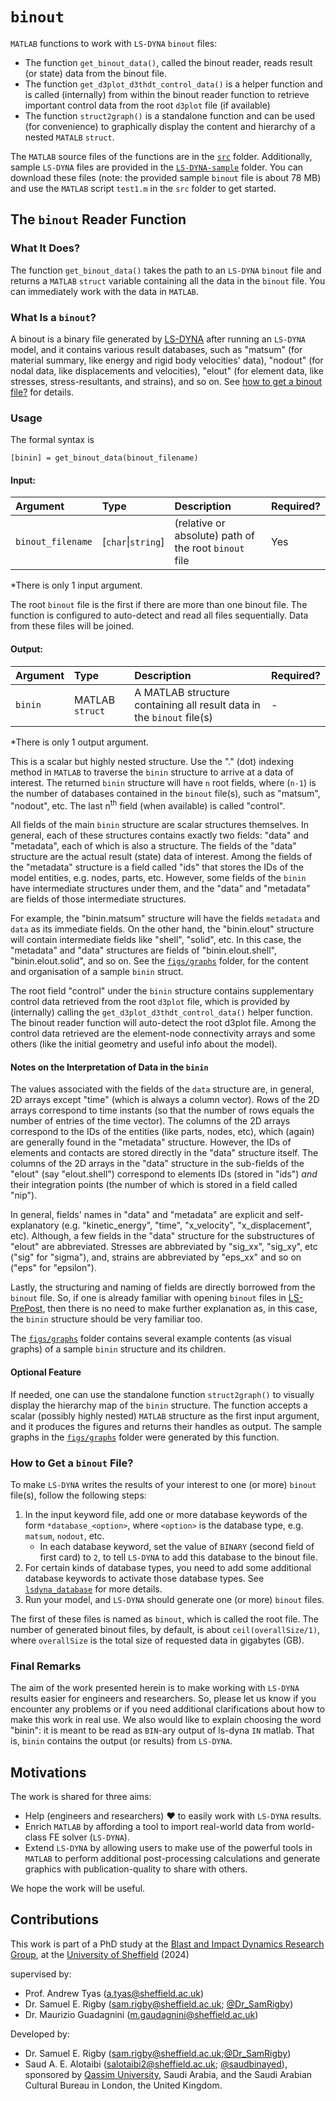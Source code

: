 # `binout`
`MATLAB` functions to work with `LS-DYNA` `binout` files:
* The function `get_binout_data()`, called the binout reader, reads result (or state) data from the binout file.
* The function `get_d3plot_d3thdt_control_data()` is a helper function and is called (internally) from within the binout reader function to retrieve important control data from the root `d3plot` file (if available)
* The function `struct2graph()` is a standalone function and can be used (for convenience) to graphically display the content and hierarchy of a nested `MATALB` `struct`. 

The `MATLAB` source files of the functions are in the [`src`](/src/) folder. Additionally, sample `LS-DYNA` files are provided in the [`LS-DYNA-sample`](/LS-DYNA-sample/) folder. You can download these files (note: the provided sample `binout` file is about 78 MB) and use the `MATLAB` script `test1.m` in the `src` folder to get started. 

## The `binout` Reader Function
### What It Does?
The function `get_binout_data()` takes the path to an `LS-DYNA` `binout` file and returns a `MATLAB` `struct` variable containing all the data in the `binout` file. You can immediately work with the data in `MATLAB`. 

### What Is a `binout`?
A binout is a binary file generated by [LS-DYNA](https://www.ansys.com/products/structures/ansys-`LS-DYNA`) after running an `LS-DYNA` model, and it contains various result 
databases, such as "matsum" (for material summary, like energy and rigid body velocities' data), "nodout" (for nodal data, like displacements and velocities), "elout" (for element data, like stresses, stress-resultants, and strains), and so on. See [how to get a binout file?](#how-to-get-a-binout-file) for details.

### Usage
The formal syntax is 
```
[binin] = get_binout_data(binout_filename)
```
#### Input:
| Argument | Type | Description | Required? |
|:--- |:---  |:---  |:---       |
| `binout_filename` | [`char`\|`string`] | (relative or absolute) path of the root `binout` file | Yes |

*There is only 1 input argument.

The root `binout` file is the first if there are more than one binout file. The function is configured to auto-detect and read all files sequentially. Data from these files will be joined. 

#### Output:
| Argument | Type | Description | Required? |
|:--- |:---  |:---  |:---       |
| `binin` | MATLAB `struct`  | A MATLAB structure containing all result data in the `binout` file(s) |  - |

*There is only 1 output argument.

This is a scalar but highly nested structure. Use the "." (dot) indexing method in `MATLAB` to traverse the `binin` structure to arrive at a data of interest. The returned `binin` structure will have `n` root fields, where (`n-1`) is the number of databases contained in the `binout` file(s), such as "matsum", "nodout", etc. The last n<sup>th</sup> field (when available) is called "control". 

All fields of the main `binin` structure are scalar structures themselves. In general, each of these structures contains exactly two fields: "data" and "metadata", each of which is also a structure. 
The fields of the "data" structure are the actual result (state) data of interest. Among the fields of the "metadata" structure is a field called "ids" that stores the IDs of the model entities, e.g. nodes, parts, etc.
However, some fields of the `binin` have intermediate structures under them, and the "data" and "metadata" are fields of those intermediate structures. 

<!--Every root field is itself a scaler structure. Some kinds of root structures will have intermediate sub-structures (as in the `binout` file). At some level, there will be idnentically two structures: "metadata" and "data".-->

For example, the "binin.matsum" structure will have the fields `metadata` and `data` as its immediate fields. On the other hand, the "binin.elout" structure will contain intermediate fields like "shell", "solid", etc. In this case, the "metadata" and "data" structures are fields of "binin.elout.shell", "binin.elout.solid", and so on. See the [`figs/graphs`](/figs/graphs/) folder, for the content and organisation of a sample `binin` struct. 

<!--The actual result (i.e. state) data are contained in the "data" structure as its fields, the names of which are borrowed directly from the original `binout` file that are practically self-explainatory. All data under the "data" structure are converted to `double` (floats with 64 bits) for unification reasons.-->

<!--The "metadata" structure is similar to the "data" (described above), and it contains mostly meta-data and few important data, namely the id's of parts, nodes, etc, which are generally stored in fields called "ids".-->

The root field "control" under the `binin` structure contains supplementary control data retrieved from the root `d3plot` file, which is provided by (internally) calling the `get_d3plot_d3thdt_control_data()` helper function. The binout reader function will auto-detect the root d3plot file. Among the control data retrieved are the element-node connectivity arrays and some others (like the initial geometry and useful info about the model).

#### Notes on the Interpretation of Data in the `binin`
The values associated with the fields of the `data` structure are, in general, 2D arrays except "time" (which is always a column vector). Rows of the 2D arrays correspond to 
time instants (so that the number of rows equals the number of entries of the time vector). The columns of the 2D arrays correspond to the IDs of the entities (like parts, nodes, etc), which (again) are generally found in the "metadata" structure. However, the IDs of elements and
contacts are stored directly in the "data" structure itself. The columns of the 2D arrays in the "data" structure in the sub-fields of the "elout" (say "elout.shell") correspond to elements IDs (stored in "ids") _and_ their integration points (the number of which is stored in a field called "nip").

In general, fields' names in "data" and "metadata" are explicit and self-explanatory (e.g. "kinetic_energy", "time", "x_velocity", "x_displacement", etc). 
Although, a few fields in the "data" structure for the substructures of "elout" are abbreviated. Stresses are 
abbreviated by "sig_xx", "sig_xy", etc ("sig" for "sigma"), and, strains are abbreviated by "eps_xx" and so on ("eps" for "epsilon"). 

Lastly, the structuring and naming of fields are directly borrowed from the `binout` file. So, if one is already familiar with opening `binout` files in [LS-PrePost](https://lsdyna.ansys.com/knowledge-base/ls-prepost/), 
then there is no need to make further explanation as, in this case, the `binin` structure should be very familiar too.

The [`figs/graphs`](/figs/graphs/) folder contains several example contents (as visual graphs) of a sample `binin` structure and its children. 

#### Optional Feature
If needed, one can use the standalone function `struct2graph()` to visually display the hierarchy map of the `binin` structure. The function accepts 
a scalar (possibly highly nested) `MATLAB` structure as the first input argument, and it produces the figures and returns their handles as output. The sample graphs in the [`figs/graphs`](/figs/graphs/) folder were generated by this function.


### How to Get a `binout` File?
To make `LS-DYNA` writes the results of your interest to one (or more) `binout` file(s), follow the following steps:
1. In the input keyword file, add one or more database keywords of the form `*database_<option>`, where `<option>` is the database type, e.g. `matsum`, `nodout`, etc.
   + In each database keyword, set the value of `BINARY` (second field of first card) to `2`, to tell `LS-DYNA` to add this database to the binout file.
1. For certain kinds of database types, you need to add some additional database keywords to activate those database types. See [`lsdyna_database`](/lsdyna_database.md) for more details. 
1. Run your model, and `LS-DYNA` should generate one (or more) `binout` files. 

The first of these files is named as `binout`, which is called the root file. The number of generated binout files, by default, is about `ceil(overallSize/1)`, where `overallSize` is the total size of requested data in gigabytes (GB).

### Final Remarks
The aim of the work presented herein is to make working with `LS-DYNA` results easier for engineers and researchers. So, please let us know if you encounter any 
problems or if you need additional clarifications about how to make this work in real use.  We also would like to explain choosing the word "binin": it is meant 
to be read as `BIN`-ary output of ls-dyna `IN` matlab. That is, `binin` contains the output (or results) from `LS-DYNA`.  


## Motivations
The work is shared for three aims:
+ Help (engineers and researchers) :heart: to easily work with `LS-DYNA` results.
+ Enrich `MATLAB` by affording a tool to import real-world data from world-class FE solver (`LS-DYNA`).
+ Extend `LS-DYNA` by allowing users to make use of the powerful tools in `MATLAB` to perform additional post-processing calculations and generate graphics with publication-quality to share with others. 

We hope the work will be useful. 

## Contributions
This work is part of a PhD study at the [Blast and Impact Dynamics Research Group](https://twitter.com/SheffieldBlast), 
at the [University of Sheffield](https://sheffield.ac.uk) (2024)

supervised by:  
+ Prof. Andrew Tyas (a.tyas@sheffield.ac.uk)
+ Dr. Samuel E. Rigby (sam.rigby@sheffield.ac.uk; [@Dr_SamRigby](https://twitter.com/Dr_SamRigby))
+ Dr. Maurizio Guadagnini (m.gaudagnini@sheffield.ac.uk)

Developed by:
+ Dr. Samuel E. Rigby (sam.rigby@sheffield.ac.uk;[@Dr_SamRigby](https://twitter.com/Dr_SamRigby))
+ Saud A. E. Alotaibi (salotaibi2@sheffield.ac.uk; [@saudbinayed](https://twitter.com/saudbinayed)), sponsored by [Qassim University](https://qu.edu.sa), Saudi Arabia, and the Saudi Arabian Cultural Bureau in London, the United Kingdom.

